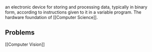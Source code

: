 an electronic device for storing and processing data, typically in binary form, according to instructions given to it in a variable program.
The hardware foundation of [[Computer Science]].

## Problems

[[Computer Vision]]
